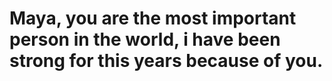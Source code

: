 # Maya, you are the most important person in the world, i have been strong for this years because of you.
